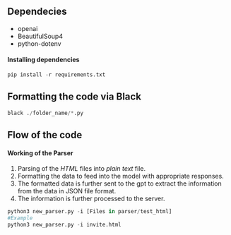 ## Dependecies
* openai
* BeautifulSoup4
* python-dotenv

#### Installing dependencies
```python 
pip install -r requirements.txt
```
## Formatting the code via Black
```python
black ./folder_name/*.py
```

## Flow of the code
#### Working of the Parser
1. Parsing of the _HTML_ files into _plain text_ file.
2. Formatting the data to feed into the model with appropriate responses.
3. The formatted data is further sent to the gpt to extract the information from the data in JSON file format.
4. The information is further processed to the server.
```python
python3 new_parser.py -i [Files in parser/test_html]
#Example
python3 new_parser.py -i invite.html
```
